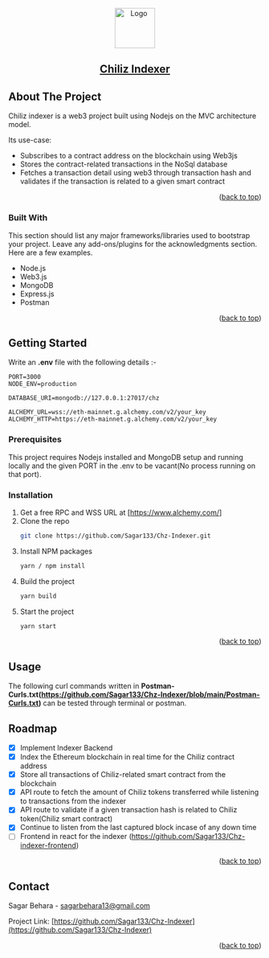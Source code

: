 <!-- PROJECT LOGO -->
<br />
<div align="center">
  <a href="https://github.com/othneildrew/Best-README-Template">
    <img src="https://s2.coinmarketcap.com/static/img/coins/200x200/4066.png" alt="Logo" width="80" height="80">
    <h2 align="center"> Chiliz Indexer </h2>
  </a>
</div>


<!-- ABOUT THE PROJECT -->
## About The Project

Chiliz indexer is a web3 project built using Nodejs on the MVC architecture model.

Its use-case:
* Subscribes to a contract address on the blockchain using Web3js
* Stores the contract-related transactions in the NoSql database
* Fetches a transaction detail using web3 through transaction hash and validates if the transaction is related to a given smart contract

<p align="right">(<a href="#readme-top">back to top</a>)</p>


### Built With

This section should list any major frameworks/libraries used to bootstrap your project. Leave any add-ons/plugins for the acknowledgments section. Here are a few examples.

* Node.js
* Web3.js
* MongoDB
* Express.js
* Postman

<p align="right">(<a href="#readme-top">back to top</a>)</p>


<!-- GETTING STARTED -->
## Getting Started

Write an **.env** file with the following details :-
```
PORT=3000
NODE_ENV=production

DATABASE_URI=mongodb://127.0.0.1:27017/chz

ALCHEMY_URL=wss://eth-mainnet.g.alchemy.com/v2/your_key
ALCHEMY_HTTP=https://eth-mainnet.g.alchemy.com/v2/your_key

```

### Prerequisites

This project requires Nodejs installed and MongoDB setup and running locally and the given PORT in the .env to be vacant(No process running on that port).

### Installation

1. Get a free RPC and WSS URL at [https://www.alchemy.com/]
2. Clone the repo
   ```sh
   git clone https://github.com/Sagar133/Chz-Indexer.git
   ```
3. Install NPM packages
   ```sh
   yarn / npm install
   ```
4. Build the project
   ```sh
   yarn build
   ```
5. Start the project
   ```sh
   yarn start
   ```

<p align="right">(<a href="#readme-top">back to top</a>)</p>


<!-- USAGE EXAMPLES -->
## Usage

The following curl commands written in **Postman-Curls.txt(https://github.com/Sagar133/Chz-Indexer/blob/main/Postman-Curls.txt)** can be tested through terminal or postman.

<!-- ROADMAP -->
## Roadmap

- [x] Implement Indexer Backend
- [x] Index the Ethereum blockchain in real time for the Chiliz contract address
- [x] Store all transactions of Chiliz-related smart contract from the blockchain
- [x] API route to fetch the amount of Chiliz tokens transferred while listening to transactions from the indexer
- [x] API route to validate if a given transaction hash is related to Chiliz token(Chiliz smart contract)
- [x] Continue to listen from the last captured block incase of any down time
- [ ] Frontend in react for the indexer (https://github.com/Sagar133/Chz-indexer-frontend)

<p align="right">(<a href="#readme-top">back to top</a>)</p>

<!-- CONTACT -->
## Contact

Sagar Behara - sagarbehara13@gmail.com

Project Link: [https://github.com/Sagar133/Chz-Indexer](https://github.com/Sagar133/Chz-Indexer)

<p align="right">(<a href="#readme-top">back to top</a>)</p>

